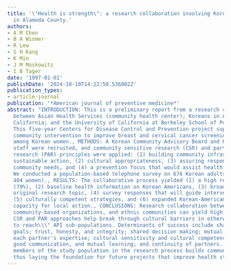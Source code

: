 ```yaml
---
title: '\"Health is strength\": a research collaboration involving Korean Americans
  in Alameda County.'
authors:
- A M Chen
- B A Wismer
- R Lew
- S H Kang
- K Min
- J M Moskowitz
- I B Tager
date: '1997-01-01'
publishDate: '2024-10-10T14:22:50.536002Z'
publication_types:
- article-journal
publication: '*American journal of preventive medicine*'
abstract: "INTRODUCTION: This is a preliminary report from a research collaboration
  between Asian Health Services (community health center); Koreans in Alameda County,
  California; and the University of California at Berkeley School of Public Health.
  This five-year Centers for Disease Control and Prevention project supports a collaborative
  community intervention to improve breast and cervical cancer screening behavior
  among Korean women., METHODS: A Korean Community Advisory Board and Korean-American
  staff were recruited, and community sensitive research (CSR) and participatory action
  research (PAR) principles were applied: (1) building community infrastructure for
  sustainable action, (2) cultural appropriateness, (3) assuring responsiveness to
  community needs, and (4) a prevention focus that would assist health care providers.
  We conducted a population-based telephone survey on 676 Korean adults (272 men and
  404 women)., RESULTS: The collaborative process yielded (1) a high response rate
  (79%), (2) baseline health information on Korean Americans, (3) broadening of the
  original research topic, (4) survey responses that will guide intervention design,
  (5) culturally competent strategies, and (6) expanded Korean-American Community
  capacity for local action., CONCLUSIONS: Research collaboration between universities,
  community-based organizations, and ethnic communities can yield high-quality research.
  CSR and PAR approaches help break through cultural barriers in otherwise \\\"hard
  to reach\\\" API sub-populations. Determinants of success include sharing common
  goals; trust, honesty, and integrity; shared decision making; mutual respect of
  each partner's expertise; cultural sensitivity and cultural competence; flexibility,
  good communication, and mutual learning; and continuity of partners. Actively engaging
  members of the study population in the research process builds community capacity,
  thus laying the foundation for future projects that improve health status."
---
```

